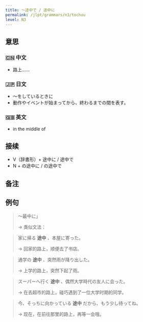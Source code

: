 ```yaml
---
title: 〜途中で / 途中に
permalink: /jlpt/grammars/n3/tochuu
level: N3
---
```


## 意思

### 🇨🇳 中文

- 路上…… 

### 🇯🇵 日文

- 〜をしているときに
- 動作やイベントが始まってから、終わるまでの間を表す。

### 🇬🇧 英文

- in the middle of

## 接续

- V（辞書形）+ 途中に / 途中で
- N + の途中に / の途中で

## 备注


## 例句

> 〜最中に」
>
> → 类似文法：

> 家に帰る **途中** 、本屋に寄った。
>
> → 回家的路上，顺便去了书店。

> 通学の **途中** 、突然雨が降り出した。
>
> → 上学的路上，突然下起了雨。

> スーパーへ行く **途中** 、偶然大学時代の友人に会った。
>
> →  在去超市的路上，碰巧遇到了一位大学时期的同学。

> 今、そっちに向かっている **途中** だから、もう少し待ってね。
>
> → 现在，在前往那里的路上，再等一会哦。

